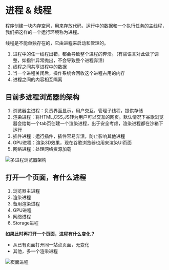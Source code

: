 # 进程 & 线程

程序创建一块内存空间，用来存放代码，运行中的数据和一个执行任务的主线程，我们把这样的一个运行环境称为进程。  

线程是不能单独存在的，它由进程来启动和管理的。  

1. 进程中的任一线程出错，都会导致整个进程的奔溃。（有些语言对此做了调整，如指针异常抛出，不会导致整个进程奔溃）
2. 线程之间共享进程中的数据
3. 当一个进程关闭后，操作系统会回收这个进程占用的内存
4. 进程之间的内容相互隔离

## 目前多进程浏览器的架构

1. 浏览器主进程：负责界面显示，用户交互，管理子线程，提供存储
2. 渲染进程：将HTML,CSS,JS转为用户可以交互的网页。默认情况下谷歌浏览器会给每一个tab页创建一个渲染进程，出于安全考虑，渲染进程都在沙箱下运行
3. 插件进程：运行插件，插件容易奔溃，防止影响其他进程
4. GPU进程：渲染3D效果，现在谷歌浏览器也用来渲染UI页面
5. 网络进程：处理网络资源加载

![多进程浏览器架构](/assets/img/browser/process-thread.png)

## 打开一个页面，有什么进程

1. 浏览器主进程
2. 渲染进程
3. 备用渲染进程
4. GPU进程
5. 网络进程
6. Storage进程

**如果此时再打开一个页面，进程有什么变化？**

- 从已有页面打开同一站点页面，无变化
- 其他，多一个渲染进程

![页面进程](/assets/img/browser/process-thread-2.png)